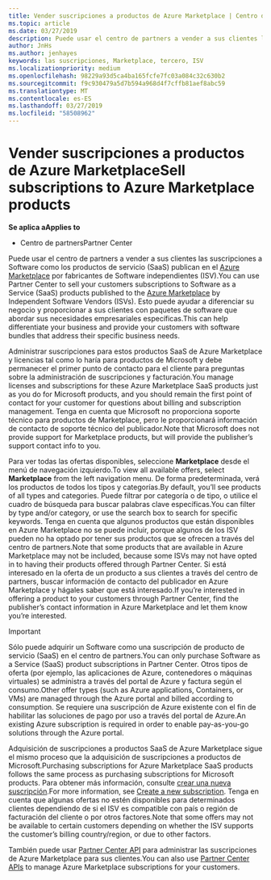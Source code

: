 ```yaml
---
title: Vender suscripciones a productos de Azure Marketplace | Centro de partners
ms.topic: article
ms.date: 03/27/2019
description: Puede usar el centro de partners a vender a sus clientes las suscripciones a Software como servicio (SaaS) productos publican en Azure Marketplace por fabricantes de Software independientes (ISV).
author: JnHs
ms.author: jenhayes
keywords: las suscripciones, Marketplace, tercero, ISV
ms.localizationpriority: medium
ms.openlocfilehash: 98229a93d5ca4ba165fcfe7fc03a084c32c630b2
ms.sourcegitcommit: f9c930479a5d7b594a968d4f7cffb81aef8abc59
ms.translationtype: MT
ms.contentlocale: es-ES
ms.lasthandoff: 03/27/2019
ms.locfileid: "58508962"
---
```

# <a name="sell-subscriptions-to-azure-marketplace-products"></a><span data-ttu-id="f3bea-104">Vender suscripciones a productos de Azure Marketplace</span><span class="sxs-lookup"><span data-stu-id="f3bea-104">Sell subscriptions to Azure Marketplace products</span></span>

<span data-ttu-id="f3bea-105">**Se aplica a**</span><span class="sxs-lookup"><span data-stu-id="f3bea-105">**Applies to**</span></span>

-  <span data-ttu-id="f3bea-106">Centro de partners</span><span class="sxs-lookup"><span data-stu-id="f3bea-106">Partner Center</span></span>


<span data-ttu-id="f3bea-107">Puede usar el centro de partners a vender a sus clientes las suscripciones a Software como los productos de servicio (SaaS) publican en el [Azure Marketplace](https://azuremarketplace.microsoft.com/marketplace) por fabricantes de Software independientes (ISV).</span><span class="sxs-lookup"><span data-stu-id="f3bea-107">You can use Partner Center to sell your customers subscriptions to Software as a Service (SaaS) products published to the [Azure Marketplace](https://azuremarketplace.microsoft.com/marketplace) by Independent Software Vendors (ISVs).</span></span> <span data-ttu-id="f3bea-108">Esto puede ayudar a diferenciar su negocio y proporcionar a sus clientes con paquetes de software que abordar sus necesidades empresariales específicas.</span><span class="sxs-lookup"><span data-stu-id="f3bea-108">This can help differentiate your business and provide your customers with software bundles that address their specific business needs.</span></span> 

<span data-ttu-id="f3bea-109">Administrar suscripciones para estos productos SaaS de Azure Marketplace y licencias tal como lo haría para productos de Microsoft y debe permanecer el primer punto de contacto para el cliente para preguntas sobre la administración de suscripciones y facturación.</span><span class="sxs-lookup"><span data-stu-id="f3bea-109">You manage licenses and subscriptions for these Azure Marketplace SaaS products just as you do for Microsoft products, and you should remain the first point of contact for your customer for questions about billing and subscription management.</span></span> <span data-ttu-id="f3bea-110">Tenga en cuenta que Microsoft no proporciona soporte técnico para productos de Marketplace, pero le proporcionará información de contacto de soporte técnico del publicador.</span><span class="sxs-lookup"><span data-stu-id="f3bea-110">Note that Microsoft does not provide support for Marketplace products, but will provide the publisher’s support contact info to you.</span></span>

<span data-ttu-id="f3bea-111">Para ver todas las ofertas disponibles, seleccione **Marketplace** desde el menú de navegación izquierdo.</span><span class="sxs-lookup"><span data-stu-id="f3bea-111">To view all available offers, select **Marketplace** from the left navigation menu.</span></span> <span data-ttu-id="f3bea-112">De forma predeterminada, verá los productos de todos los tipos y categorías.</span><span class="sxs-lookup"><span data-stu-id="f3bea-112">By default, you’ll see products of all types and categories.</span></span> <span data-ttu-id="f3bea-113">Puede filtrar por categoría o de tipo, o utilice el cuadro de búsqueda para buscar palabras clave específicas.</span><span class="sxs-lookup"><span data-stu-id="f3bea-113">You can filter by type and/or category, or use the search box to search for specific keywords.</span></span> <span data-ttu-id="f3bea-114">Tenga en cuenta que algunos productos que están disponibles en Azure Marketplace no se puede incluir, porque algunos de los ISV pueden no ha optado por tener sus productos que se ofrecen a través del centro de partners.</span><span class="sxs-lookup"><span data-stu-id="f3bea-114">Note that some products that are available in Azure Marketplace may not be included, because some ISVs may not have opted in to having their products offered through Partner Center.</span></span> <span data-ttu-id="f3bea-115">Si está interesado en la oferta de un producto a sus clientes a través del centro de partners, buscar información de contacto del publicador en Azure Marketplace y hágales saber que está interesado.</span><span class="sxs-lookup"><span data-stu-id="f3bea-115">If you’re interested in offering a product to your customers through Partner Center, find the publisher’s contact information in Azure Marketplace and let them know you’re interested.</span></span>

> [!IMPORTANT]
> <span data-ttu-id="f3bea-116">Sólo puede adquirir un Software como una suscripción de producto de servicio (SaaS) en el centro de partners.</span><span class="sxs-lookup"><span data-stu-id="f3bea-116">You can only purchase Software as a Service (SaaS) product subscriptions in Partner Center.</span></span> <span data-ttu-id="f3bea-117">Otros tipos de oferta (por ejemplo, las aplicaciones de Azure, contenedores o máquinas virtuales) se administra a través del portal de Azure y factura según el consumo.</span><span class="sxs-lookup"><span data-stu-id="f3bea-117">Other offer types (such as Azure applications, Containers, or VMs) are managed through the Azure portal and billed according to consumption.</span></span> <span data-ttu-id="f3bea-118">Se requiere una suscripción de Azure existente con el fin de habilitar las soluciones de pago por uso a través del portal de Azure.</span><span class="sxs-lookup"><span data-stu-id="f3bea-118">An existing Azure subscription is required in order to enable pay-as-you-go solutions through the Azure portal.</span></span>

<span data-ttu-id="f3bea-119">Adquisición de suscripciones a productos SaaS de Azure Marketplace sigue el mismo proceso que la adquisición de suscripciones a productos de Microsoft.</span><span class="sxs-lookup"><span data-stu-id="f3bea-119">Purchasing subscriptions for Azure Marketplace SaaS products follows the same process as purchasing subscriptions for Microsoft products.</span></span> <span data-ttu-id="f3bea-120">Para obtener más información, consulte [crear una nueva suscripción](create-a-new-subscription.md).</span><span class="sxs-lookup"><span data-stu-id="f3bea-120">For more information, see [Create a new subscription](create-a-new-subscription.md).</span></span> <span data-ttu-id="f3bea-121">Tenga en cuenta que algunas ofertas no estén disponibles para determinados clientes dependiendo de si el ISV es compatible con país o región de facturación del cliente o por otros factores.</span><span class="sxs-lookup"><span data-stu-id="f3bea-121">Note that some offers may not be available to certain customers depending on whether the ISV supports the customer’s billing country/region, or due to other factors.</span></span>

<span data-ttu-id="f3bea-122">También puede usar [Partner Center API](https://docs.microsoft.com/en-us/partner-center/develop/) para administrar las suscripciones de Azure Marketplace para sus clientes.</span><span class="sxs-lookup"><span data-stu-id="f3bea-122">You can also use [Partner Center APIs](https://docs.microsoft.com/en-us/partner-center/develop/) to manage Azure Marketplace subscriptions for your customers.</span></span>
